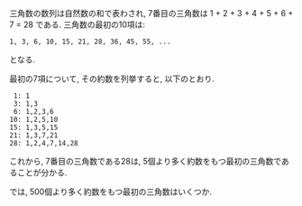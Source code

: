 三角数の数列は自然数の和で表わされ, 7番目の三角数は 1 + 2 + 3 + 4 + 5 + 6 + 7 = 28 である. 三角数の最初の10項は:

```
1, 3, 6, 10, 15, 21, 28, 36, 45, 55, ...
```

となる.

最初の7項について, その約数を列挙すると, 以下のとおり.

```
 1: 1
 3: 1,3
 6: 1,2,3,6
10: 1,2,5,10
15: 1,3,5,15
21: 1,3,7,21
28: 1,2,4,7,14,28
```

これから, 7番目の三角数である28は, 5個より多く約数をもつ最初の三角数であることが分かる.

では, 500個より多く約数をもつ最初の三角数はいくつか.
